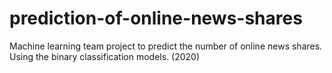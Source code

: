 # prediction-of-online-news-shares
Machine learning team project to predict the number of online news shares. Using the binary classification models. (2020)
